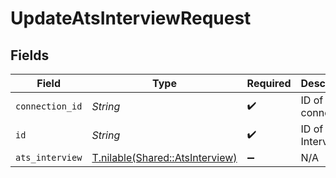 # UpdateAtsInterviewRequest


## Fields

| Field                                                                  | Type                                                                   | Required                                                               | Description                                                            |
| ---------------------------------------------------------------------- | ---------------------------------------------------------------------- | ---------------------------------------------------------------------- | ---------------------------------------------------------------------- |
| `connection_id`                                                        | *String*                                                               | :heavy_check_mark:                                                     | ID of the connection                                                   |
| `id`                                                                   | *String*                                                               | :heavy_check_mark:                                                     | ID of the Interview                                                    |
| `ats_interview`                                                        | [T.nilable(Shared::AtsInterview)](../../models/shared/atsinterview.md) | :heavy_minus_sign:                                                     | N/A                                                                    |